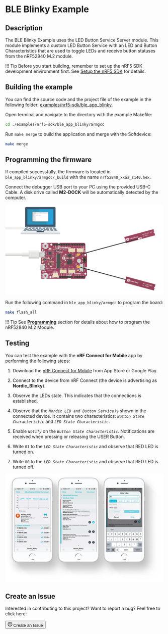 # BLE Blinky Example

## Description

The BLE Blinky Example uses the LED Button Service Server module. This module implements a custom LED Button Service with an LED and Button Characteristics that are used to toggle LEDs and receive button statuses from the nRF52840 M.2 module.

!!! Tip
	Before you start building, remember to set up the nRF5 SDK development environment first. See [Setup the nRF5 SDK](../setup.md) for details.

## Building the example

You can find the source code and the project file of the example in the following folder: [examples/nrf5-sdk/ble_app_blinky](https://github.com/makerdiary/nrf52840-m2-devkit/tree/master/examples/nrf5-sdk/ble_app_blinky).

Open terminal and navigate to the directory with the example Makefile:

``` sh
cd ./examples/nrf5-sdk/ble_app_blinky/armgcc
```

Run `make merge` to build the application and merge with the Softdevice:

``` sh
make merge
```

## Programming the firmware

If compiled successfully, the firmware is located in `ble_app_blinky/armgcc/_build` with the name `nrf52840_xxaa_s140.hex`.

Connect the debugger USB port to your PC using the provided USB-C Cable. A disk drive called **M2-DOCK** will be automatically detected by the computer.

![](../../assets/images/programming-firmware.webp)


Run the following command in `ble_app_blinky/armgcc` to program the board:

``` sh
make flash_all
```

!!! Tip
	See **[Programming](../../programming.md)** section for details about how to program the nRF52840 M.2 Module.

## Testing

You can test the example with the **nRF Connect for Mobile** app by performing the following steps:

1. Download the [nRF Connect for Mobile](https://www.nordicsemi.com/Software-and-tools/Development-Tools/nRF-Connect-for-mobile) from App Store or Google Play.

2. Connect to the device from nRF Connect (the device is advertising as **Nordic_Blinky**).

3. Observe the LEDs state. This indicates that the connections is established.

4. Observe that the *`Nordic LED and Button Service`* is shown in the connected device. It contains two characteristics: *`Button State Characteristic`* and *`LED State Characteristic`*.

5. Enable *`Notify`* on the *`Button State Characteristic`*. Notifications are received when pressing or releasing the USER Button.

6. Write `01` to the *`LED State Characteristic`* and observe that RED LED is turned on.

7. Write `00` to the *`LED State Characteristic`* and observe that RED LED is turned off.

[![](assets/images/ble-app-blinky-example.webp)](assets/images/ble-app-blinky-example.webp)

## Create an Issue

Interested in contributing to this project? Want to report a bug? Feel free to click here:

<a href="https://github.com/makerdiary/nrf52840-m2-devkit/issues/new?title=nRF5%20SDK-BLE%20Blinky:%20%3Ctitle%3E"><button class="md-tile md-tile--primary"><svg xmlns="http://www.w3.org/2000/svg" viewBox="0 0 14 16" width="14" height="16"><path fill-rule="evenodd" d="M7 2.3c3.14 0 5.7 2.56 5.7 5.7s-2.56 5.7-5.7 5.7A5.71 5.71 0 011.3 8c0-3.14 2.56-5.7 5.7-5.7zM7 1C3.14 1 0 4.14 0 8s3.14 7 7 7 7-3.14 7-7-3.14-7-7-7zm1 3H6v5h2V4zm0 6H6v2h2v-2z"></path></svg> Create an Issue</button></a>

